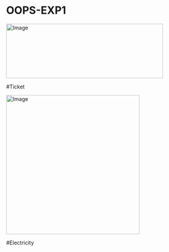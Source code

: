 # OOPS-EXP1

<img width="421" height="146" alt="Image" src="https://github.com/user-attachments/assets/4e4f45e9-bb70-453c-aadd-32c4f584a948" />


#Ticket


<img width="358" height="373" alt="Image" src="https://github.com/user-attachments/assets/d4ca9d03-5e1e-40eb-881b-8bc835ef335f" />


#Electricity
